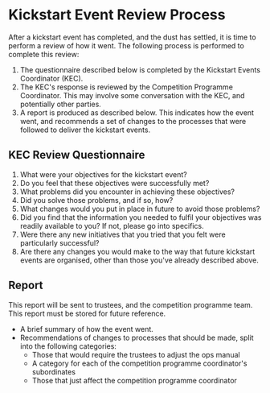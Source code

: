# Kickstart Event Review Process

After a kickstart event has completed, and the dust has settled, it is time to perform a review of how it went.  The following process is performed to complete this review:

 1. The questionnaire described below is completed by the Kickstart Events Coordinator (KEC).
 2. The KEC's response is reviewed by the Competition Programme Coordinator.  This may involve some conversation with the KEC, and potentially other parties.
 3. A report is produced as described below.  This indicates how the event went, and recommends a set of changes to the processes that were followed to deliver the kickstart events.
 
## KEC Review Questionnaire

 1. What were your objectives for the kickstart event?
 2. Do you feel that these objectives were successfully met?
 3. What problems did you encounter in achieving these objectives?
 4. Did you solve those problems, and if so, how?
 5. What changes would you put in place in future to avoid those problems?
 6. Did you find that the information you needed to fulfil your objectives was readily available to you?  If not, please go into specifics.
 7. Were there any new initiatives that you tried that you felt were particularly successful?
 8. Are there any changes you would make to the way that future kickstart events are organised, other than those you've already described above.

## Report

This report will be sent to trustees, and the competition programme team.  This report must be stored for future reference.

 * A brief summary of how the event went.
 * Recommendations of changes to processes that should be made, split into the following categories:
    * Those that would require the trustees to adjust the ops manual
    * A category for each of the competition programme coordinator's subordinates
    * Those that just affect the competition programme coordinator